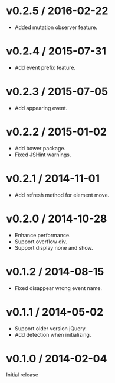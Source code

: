 # v0.2.5 / 2016-02-22

* Added mutation observer feature.

# v0.2.4 / 2015-07-31

* Add event prefix feature.

# v0.2.3 / 2015-07-05

* Add appearing event.

# v0.2.2 / 2015-01-02

* Add bower package.
* Fixed JSHint warnings.

# v0.2.1 / 2014-11-01

* Add refresh method for element move.

# v0.2.0 / 2014-10-28

* Enhance performance.
* Support overflow div.
* Support display none and show.

# v0.1.2 / 2014-08-15

* Fixed disappear wrong event name.

# v0.1.1 / 2014-05-02

* Support older version jQuery.
* Add detection when initializing.

# v0.1.0 / 2014-02-04

Initial release
